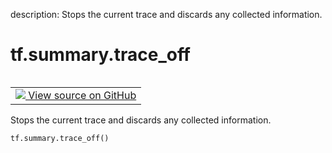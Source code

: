 description: Stops the current trace and discards any collected information.

<div itemscope itemtype="http://developers.google.com/ReferenceObject">
<meta itemprop="name" content="tf.summary.trace_off" />
<meta itemprop="path" content="Stable" />
</div>

# tf.summary.trace_off

<!-- Insert buttons and diff -->

<table class="tfo-notebook-buttons tfo-api nocontent" align="left">
<td>
  <a target="_blank" href="https://github.com/tensorflow/tensorflow/blob/r2.4/tensorflow/python/ops/summary_ops_v2.py#L1358-L1373">
    <img src="https://www.tensorflow.org/images/GitHub-Mark-32px.png" />
    View source on GitHub
  </a>
</td>
</table>



Stops the current trace and discards any collected information.

<pre class="devsite-click-to-copy prettyprint lang-py tfo-signature-link">
<code>tf.summary.trace_off()
</code></pre>



<!-- Placeholder for "Used in" -->
